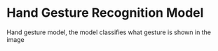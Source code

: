 # Hand Gesture Recognition Model
Hand gesture model, the model classifies what gesture is shown in the image
